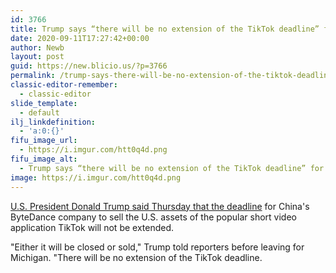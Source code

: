 ```yaml
---
id: 3766
title: Trump says “there will be no extension of the TikTok deadline” for ByteDance
date: 2020-09-11T17:27:42+00:00
author: Newb
layout: post
guid: https://new.blicio.us/?p=3766
permalink: /trump-says-there-will-be-no-extension-of-the-tiktok-deadline-for-bytedance/
classic-editor-remember:
  - classic-editor
slide_template:
  - default
ilj_linkdefinition:
  - 'a:0:{}'
fifu_image_url:
  - https://i.imgur.com/htt0q4d.png
fifu_image_alt:
  - Trump says “there will be no extension of the TikTok deadline” for ByteDance
image: https://i.imgur.com/htt0q4d.png
---
```

[U.S. President Donald Trump said Thursday that the deadline](https://www.bloomberg.com/news/articles/2020-09-10/bytedance-is-said-poised-to-miss-u-s-deadline-for-tiktok-sale) for China's ByteDance company to sell the U.S. assets of the popular short video application TikTok will not be extended.

"Either it will be closed or sold," Trump told reporters before leaving for Michigan. "There will be no extension of the TikTok deadline.